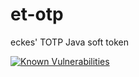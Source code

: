 # et-otp
eckes' TOTP Java soft token

[![Known Vulnerabilities](https://snyk.io/test/github/ecki/et-otp/badge.svg?targetFile=pom.xml)](https://snyk.io/test/github/ecki/et-otp?targetFile=pom.xml)
